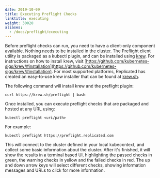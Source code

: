 ```yaml
---
date: 2019-10-09
title: Executing Preflight Checks
linktitle: executing
weight: 30020
aliases:
  - /docs/preflight/executing
---
```


Before preflight checks can run, you need to have a client-only component available. Nothing needs to be installed in the cluster. The Preflight client utility is packaged as a kubectl plugin, and can be installed using [krew](https://krew.dev). For instructions on how to install krew, visit [https://github.com/kubernetes-sigs/krew/#installation](https://github.com/kubernetes-sigs/krew/#installation). For most supported platforms, Replicated has created an easy-to-use krew installer that can be found at [krew.sh](https://krew.sh). 

The following command will install krew and the preflight plugin:

```shell
curl https://krew.sh/preflight | bash
```

Once installed, you can execute preflight checks that are packaged and hosted at any URL using:

```shell
kubectl preflight <uri/path>
```

For example:

```shell
kubectl preflight https://preflight.replicated.com
```

This will connect to the cluster defined in your local kubecontext, and collect some basic information about the cluster. After it's finished, it will show the results in a terminal based UI, highlighting the passed checks in green, the warning checks in yellow and the failed checks in red. The up and down arrow keys will select different checks, showing information messages and URLs to click for more information.

